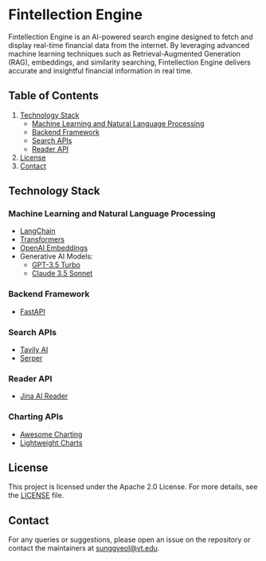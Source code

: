 # Fintellection Engine

Fintellection Engine is an AI-powered search engine designed to fetch and display real-time financial data from the internet. By leveraging advanced machine learning techniques such as Retrieval-Augmented Generation (RAG), embeddings, and similarity searching, Fintellection Engine delivers accurate and insightful financial information in real time.

## Table of Contents
1. [Technology Stack](#technology-stack)
    - [Machine Learning and Natural Language Processing](#machine-learning-and-natural-language-processing)
    - [Backend Framework](#backend-framework)
    - [Search APIs](#search-apis)
    - [Reader API](#reader-api)
2. [License](#license)
3. [Contact](#contact)

## Technology Stack

### Machine Learning and Natural Language Processing
* [LangChain](https://python.langchain.com/docs/get_started/introduction)
* [Transformers](https://huggingface.co/docs/transformers/index)
* [OpenAI Embeddings](https://platform.openai.com/docs/api-reference/embeddings)
* Generative AI Models:
  * [GPT-3.5 Turbo](https://platform.openai.com/docs/models/gpt-3-5)
  * [Claude 3.5 Sonnet](https://www.anthropic.com/index/claude-3-family)

### Backend Framework
* [FastAPI](https://fastapi.tiangolo.com/)

### Search APIs
* [Tavily AI](https://tavily.com/)
* [Serper](https://serper.dev/)

### Reader API
* [Jina AI Reader](https://jina.ai/reader)

### Charting APIs
* [Awesome Charting](https://github.com/zingchart/awesome-charting)
* [Lightweight Charts](https://github.com/tradingview/lightweight-charts)

## License

This project is licensed under the Apache 2.0 License. For more details, see the [LICENSE](LICENSE) file.

## Contact

For any queries or suggestions, please open an issue on the repository or contact the maintainers at [sunggyeol@vt.edu](mailto:sunggyeol@vt.edu).
